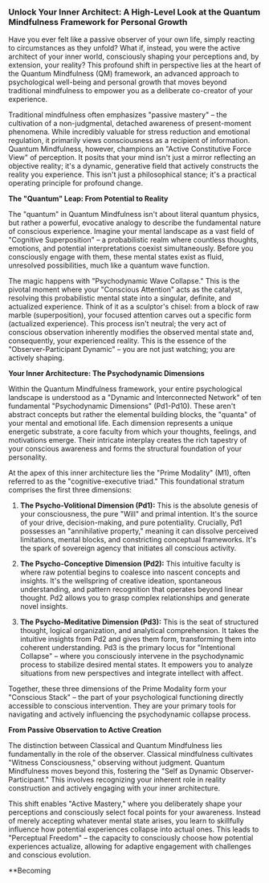 ### Unlock Your Inner Architect: A High-Level Look at the Quantum Mindfulness Framework for Personal Growth

Have you ever felt like a passive observer of your own life, simply reacting to circumstances as they unfold? What if, instead, you were the active architect of your inner world, consciously shaping your perceptions and, by extension, your reality? This profound shift in perspective lies at the heart of the Quantum Mindfulness (QM) framework, an advanced approach to psychological well-being and personal growth that moves beyond traditional mindfulness to empower you as a deliberate co-creator of your experience.

Traditional mindfulness often emphasizes "passive mastery" – the cultivation of a non-judgmental, detached awareness of present-moment phenomena. While incredibly valuable for stress reduction and emotional regulation, it primarily views consciousness as a recipient of information. Quantum Mindfulness, however, champions an "Active Constitutive Force View" of perception. It posits that your mind isn't just a mirror reflecting an objective reality; it's a dynamic, generative field that actively constructs the reality you experience. This isn't just a philosophical stance; it's a practical operating principle for profound change.

**The "Quantum" Leap: From Potential to Reality**

The "quantum" in Quantum Mindfulness isn't about literal quantum physics, but rather a powerful, evocative analogy to describe the fundamental nature of conscious experience. Imagine your mental landscape as a vast field of "Cognitive Superposition" – a probabilistic realm where countless thoughts, emotions, and potential interpretations coexist simultaneously. Before you consciously engage with them, these mental states exist as fluid, unresolved possibilities, much like a quantum wave function.

The magic happens with "Psychodynamic Wave Collapse." This is the pivotal moment where your "Conscious Attention" acts as the catalyst, resolving this probabilistic mental state into a singular, definite, and actualized experience. Think of it as a sculptor's chisel: from a block of raw marble (superposition), your focused attention carves out a specific form (actualized experience). This process isn't neutral; the very act of conscious observation inherently modifies the observed mental state and, consequently, your experienced reality. This is the essence of the "Observer-Participant Dynamic" – you are not just watching; you are actively shaping.

**Your Inner Architecture: The Psychodynamic Dimensions**

Within the Quantum Mindfulness framework, your entire psychological landscape is understood as a "Dynamic and Interconnected Network" of ten fundamental "Psychodynamic Dimensions" (Pd1-Pd10). These aren't abstract concepts but rather the elemental building blocks, the "quanta" of your mental and emotional life. Each dimension represents a unique energetic substrate, a core faculty from which your thoughts, feelings, and motivations emerge. Their intricate interplay creates the rich tapestry of your conscious awareness and forms the structural foundation of your personality.

At the apex of this inner architecture lies the "Prime Modality" (M1), often referred to as the "cognitive-executive triad." This foundational stratum comprises the first three dimensions:

1.  **The Psycho-Volitional Dimension (Pd1):** This is the absolute genesis of your consciousness, the pure "Will" and primal intention. It's the source of your drive, decision-making, and pure potentiality. Crucially, Pd1 possesses an "annihilative property," meaning it can dissolve perceived limitations, mental blocks, and constricting conceptual frameworks. It's the spark of sovereign agency that initiates all conscious activity.

2.  **The Psycho-Conceptive Dimension (Pd2):** This intuitive faculty is where raw potential begins to coalesce into nascent concepts and insights. It's the wellspring of creative ideation, spontaneous understanding, and pattern recognition that operates beyond linear thought. Pd2 allows you to grasp complex relationships and generate novel insights.

3.  **The Psycho-Meditative Dimension (Pd3):** This is the seat of structured thought, logical organization, and analytical comprehension. It takes the intuitive insights from Pd2 and gives them form, transforming them into coherent understanding. Pd3 is the primary locus for "Intentional Collapse" – where you consciously intervene in the psychodynamic process to stabilize desired mental states. It empowers you to analyze situations from new perspectives and integrate intellect with affect.

Together, these three dimensions of the Prime Modality form your "Conscious Stack" – the part of your psychological functioning directly accessible to conscious intervention. They are your primary tools for navigating and actively influencing the psychodynamic collapse process.

**From Passive Observation to Active Creation**

The distinction between Classical and Quantum Mindfulness lies fundamentally in the role of the observer. Classical mindfulness cultivates "Witness Consciousness," observing without judgment. Quantum Mindfulness moves beyond this, fostering the "Self as Dynamic Observer-Participant." This involves recognizing your inherent role in reality construction and actively engaging with your inner architecture.

This shift enables "Active Mastery," where you deliberately shape your perceptions and consciously select focal points for your awareness. Instead of merely accepting whatever mental state arises, you learn to skillfully influence how potential experiences collapse into actual ones. This leads to "Perceptual Freedom" – the capacity to consciously choose how potential experiences actualize, allowing for adaptive engagement with challenges and conscious evolution.

**Becoming